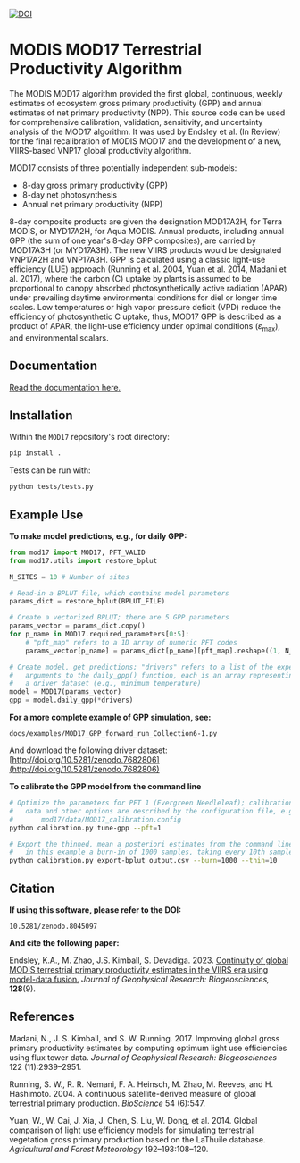 [![DOI](https://zenodo.org/badge/607343238.svg)](https://zenodo.org/badge/latestdoi/607343238)

MODIS MOD17 Terrestrial Productivity Algorithm
==============================================

The MODIS MOD17 algorithm provided the first global, continuous, weekly estimates of ecosystem gross primary productivity (GPP) and annual estimates of net primary productivity (NPP). This source code can be used for comprehensive calibration, validation, sensitivity, and uncertainty analysis of the MOD17 algorithm. It was used by Endsley et al. (In Review) for the final recalibration of MODIS MOD17 and the development of a new, VIIRS-based VNP17 global productivity algorithm.

MOD17 consists of three potentially independent sub-models:

- 8-day gross primary productivity (GPP)
- 8-day net photosynthesis
- Annual net primary productivity (NPP)

8-day composite products are given the designation MOD17A2H, for Terra MODIS, or MYD17A2H, for Aqua MODIS. Annual products, including annual GPP (the sum of one year's 8-day GPP composites), are carried by MOD17A3H (or MYD17A3H). The new VIIRS products would be designated VNP17A2H and VNP17A3H. GPP is calculated using a classic light-use efficiency (LUE) approach (Running et al. 2004, Yuan et al. 2014, Madani et al. 2017), where the carbon (C) uptake by plants is assumed to be proportional to canopy absorbed photosynthetically active radiation (APAR) under prevailing daytime environmental conditions for diel or longer time scales. Low temperatures or high vapor pressure deficit (VPD) reduce the efficiency of photosynthetic C uptake, thus, MOD17 GPP is described as a product of APAR, the light-use efficiency under optimal conditions ($\varepsilon_{\mathrm{max}}$), and environmental scalars.


Documentation
-------------

[Read the documentation here.](https://arthur-e.github.io/MOD17/)


Installation
------------

Within the `MOD17` repository's root directory:

```sh
pip install .
```

Tests can be run with:

```sh
python tests/tests.py
```


Example Use
-----------

**To make model predictions, e.g., for daily GPP:**

```py
from mod17 import MOD17, PFT_VALID
from mod17.utils import restore_bplut

N_SITES = 10 # Number of sites

# Read-in a BPLUT file, which contains model parameters
params_dict = restore_bplut(BPLUT_FILE)

# Create a vectorized BPLUT; there are 5 GPP parameters
params_vector = params_dict.copy()
for p_name in MOD17.required_parameters[0:5]:
    # "pft_map" refers to a 1D array of numeric PFT codes
    params_vector[p_name] = params_dict[p_name][pft_map].reshape((1, N_SITES))

# Create model, get predictions; "drivers" refers to a list of the expected
#   arguments to the daily_gpp() function, each is an array representing
#   a driver dataset (e.g., minimum temperature)
model = MOD17(params_vector)
gpp = model.daily_gpp(*drivers)
```

**For a more complete example of GPP simulation, see:**

```
docs/examples/MOD17_GPP_forward_run_Collection6-1.py
```

And download the following driver dataset: [http://doi.org/10.5281/zenodo.7682806](http://doi.org/10.5281/zenodo.7682806)

**To calibrate the GPP model from the command line**

```sh
# Optimize the parameters for PFT 1 (Evergreen Needleleaf); calibration
#   data and other options are described by the configuration file, e.g.:
#       mod17/data/MOD17_calibration.config
python calibration.py tune-gpp --pft=1

# Export the thinned, mean a posteriori estimates from the command line;
#   in this example a burn-in of 1000 samples, taking every 10th sample
python calibration.py export-bplut output.csv --burn=1000 --thin=10
```


Citation
--------

**If using this software, please refer to the DOI:**

```
10.5281/zenodo.8045097
```

**And cite the following paper:**

Endsley, K.A., M. Zhao, J.S. Kimball, S. Devadiga. 2023. [Continuity of global MODIS terrestrial primary productivity estimates in the VIIRS era using model-data fusion.](https://agupubs.onlinelibrary.wiley.com/doi/full/10.1029/2023JG007457) *Journal of Geophysical Research: Biogeosciences,* **128**(9).



References
----------

Madani, N., J. S. Kimball, and S. W. Running. 2017. Improving global gross primary productivity estimates by computing optimum light use efficiencies using flux tower data. *Journal of Geophysical Research: Biogeosciences* 122 (11):2939–2951.

Running, S. W., R. R. Nemani, F. A. Heinsch, M. Zhao, M. Reeves, and H. Hashimoto. 2004. A continuous satellite-derived measure of global terrestrial primary production. *BioScience* 54 (6):547.

Yuan, W., W. Cai, J. Xia, J. Chen, S. Liu, W. Dong, et al. 2014. Global comparison of light use efficiency models for simulating terrestrial vegetation gross primary production based on the LaThuile database. *Agricultural and Forest Meteorology* 192–193:108–120.
